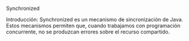 Synchronized

Introducción:
	Synchronized es un mecanismo de sincronización de Java. Estos mecanismos permiten que, cuando trabajamos con programación concurrente, no se produzcan errores sobre el recurso compartido.